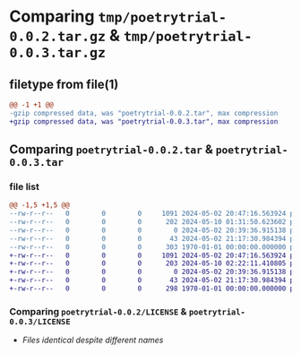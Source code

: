 # Comparing `tmp/poetrytrial-0.0.2.tar.gz` & `tmp/poetrytrial-0.0.3.tar.gz`

## filetype from file(1)

```diff
@@ -1 +1 @@
-gzip compressed data, was "poetrytrial-0.0.2.tar", max compression
+gzip compressed data, was "poetrytrial-0.0.3.tar", max compression
```

## Comparing `poetrytrial-0.0.2.tar` & `poetrytrial-0.0.3.tar`

### file list

```diff
@@ -1,5 +1,5 @@
--rw-r--r--   0        0        0     1091 2024-05-02 20:47:16.563924 poetrytrial-0.0.2/LICENSE
--rw-r--r--   0        0        0      202 2024-05-10 01:31:50.623602 poetrytrial-0.0.2/pyproject.toml
--rw-r--r--   0        0        0        0 2024-05-02 20:39:36.915138 poetrytrial-0.0.2/src/poetrytrial/__init__.py
--rw-r--r--   0        0        0       43 2024-05-02 21:17:30.984394 poetrytrial-0.0.2/src/poetrytrial/example.py
--rw-r--r--   0        0        0      303 1970-01-01 00:00:00.000000 poetrytrial-0.0.2/PKG-INFO
+-rw-r--r--   0        0        0     1091 2024-05-02 20:47:16.563924 poetrytrial-0.0.3/LICENSE
+-rw-r--r--   0        0        0      203 2024-05-10 02:22:11.410805 poetrytrial-0.0.3/pyproject.toml
+-rw-r--r--   0        0        0        0 2024-05-02 20:39:36.915138 poetrytrial-0.0.3/src/poetrytrial/__init__.py
+-rw-r--r--   0        0        0       43 2024-05-02 21:17:30.984394 poetrytrial-0.0.3/src/poetrytrial/example.py
+-rw-r--r--   0        0        0      298 1970-01-01 00:00:00.000000 poetrytrial-0.0.3/PKG-INFO
```

### Comparing `poetrytrial-0.0.2/LICENSE` & `poetrytrial-0.0.3/LICENSE`

 * *Files identical despite different names*


